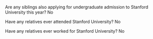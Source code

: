 Are any siblings also applying for undergraduate admission to Stanford University this year?
No

Have any relatives ever attended Stanford University?
No

Have any relatives ever worked for Stanford University?
No
